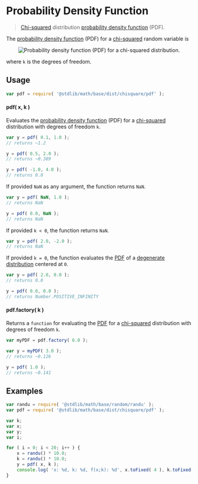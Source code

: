 # Probability Density Function

> [Chi-squared][chisquare] distribution [probability density function][pdf] (PDF).


<section class="intro">

The [probability density function][pdf] (PDF) for a [chi-squared][chisquare] random variable is

<!-- <equation class="equation" label="eq:pdf" align="center" raw="" alt="Probability density function (PDF) for a chi-squared distribution."> -->

<div class="equation" align="center" data-raw-text="" data-equation="eq:pdf">
    <img src="" alt="Probability density function (PDF) for a chi-squared distribution.">
    <br>
</div>

<!-- </equation> -->

where `k` is the degrees of freedom.

</section>

<!-- /.intro -->


<section class="usage">

## Usage

``` javascript
var pdf = require( '@stdlib/math/base/dist/chisquare/pdf' );
```

#### pdf( x, k )

Evaluates the [probability density function][pdf] (PDF) for a [chi-squared][chisquare] distribution with degrees of freedom `k`.

``` javascript
var y = pdf( 0.1, 1.0 );
// returns ~1.2

y = pdf( 0.5, 2.0 );
// returns ~0.389

y = pdf( -1.0, 4.0 );
// returns 0.0
```

If provided `NaN` as any argument, the function returns `NaN`.

``` javascript
var y = pdf( NaN, 1.0 );
// returns NaN

y = pdf( 0.0, NaN );
// returns NaN
```

If provided `k < 0`, the function returns `NaN`.

``` javascript
var y = pdf( 2.0, -2.0 );
// returns NaN
```

If provided `k = 0`, the function evaluates the [PDF][pdf] of a [degenerate distribution][degenerate-distribution] centered at `0`.

``` javascript
var y = pdf( 2.0, 0.0 );
// returns 0.0

y = pdf( 0.0, 0.0 );
// returns Number.POSITIVE_INFINITY
```

#### pdf.factory( k )

Returns a `function` for evaluating the [PDF][pdf] for a [chi-squared][chisquare] distribution with degrees of freedom `k`.

```javascript
var myPDF = pdf.factory( 6.0 );

var y = myPDF( 3.0 );
// returns ~0.126

y = pdf( 1.0 );
// returns ~0.141
```

</section>

<!-- /.usage -->


<section class="examples">

## Examples

``` javascript
var randu = require( '@stdlib/math/base/random/randu' );
var pdf = require( '@stdlib/math/base/dist/chisquare/pdf' );

var k;
var x;
var y;
var i;

for ( i = 0; i < 20; i++ ) {
    x = randu() * 10.0;
    k = randu() * 10.0;
    y = pdf( x, k );
    console.log( 'x: %d, k: %d, f(x;k): %d', x.toFixed( 4 ), k.toFixed( 4 ), y.toFixed( 4 ) );
}
```

</section>

<!-- /.examples -->


<section class="links">

[chisquare]: https://en.wikipedia.org/wiki/Chi-squared_distribution
[degenerate-distribution]: https://en.wikipedia.org/wiki/Degenerate_distribution
[pdf]: https://en.wikipedia.org/wiki/Probability_density_function

</section>

<!-- /.links -->

